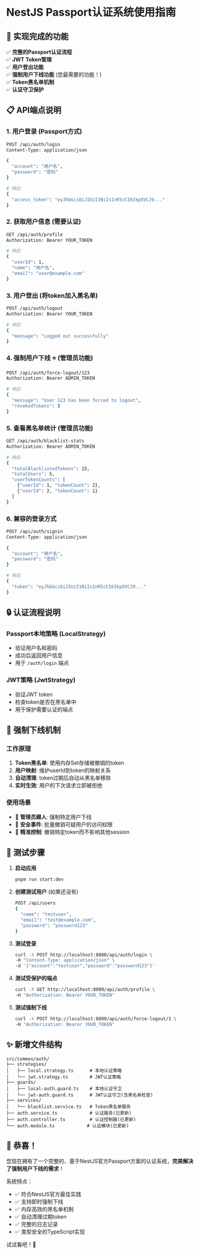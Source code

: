 # NestJS Passport认证系统使用指南

## 🎯 实现完成的功能

✅ **完整的Passport认证流程**  
✅ **JWT Token管理**  
✅ **用户登出功能**  
✅ **强制用户下线功能** (您最需要的功能！)  
✅ **Token黑名单机制**  
✅ **认证守卫保护**  

## 📋 API端点说明

### 1. 用户登录 (Passport方式)
```bash
POST /api/auth/login
Content-Type: application/json

{
  "account": "用户名",
  "password": "密码"
}

# 响应
{
  "access_token": "eyJhbGciOiJIUzI1NiIsInR5cCI6IkpXVCJ9..."
}
```

### 2. 获取用户信息 (需要认证)
```bash
GET /api/auth/profile
Authorization: Bearer YOUR_TOKEN

# 响应
{
  "userId": 1,
  "name": "用户名",
  "email": "user@example.com"
}
```

### 3. 用户登出 (将token加入黑名单)
```bash
POST /api/auth/logout
Authorization: Bearer YOUR_TOKEN

# 响应
{
  "message": "Logged out successfully"
}
```

### 4. 强制用户下线 ⭐ (管理员功能)
```bash
POST /api/auth/force-logout/123
Authorization: Bearer ADMIN_TOKEN

# 响应
{
  "message": "User 123 has been forced to logout",
  "revokedTokens": 3
}
```

### 5. 查看黑名单统计 (管理员功能)
```bash
GET /api/auth/blacklist-stats
Authorization: Bearer ADMIN_TOKEN

# 响应
{
  "totalBlacklistedTokens": 15,
  "totalUsers": 5,
  "userTokenCounts": [
    {"userId": 1, "tokenCount": 2},
    {"userId": 2, "tokenCount": 1}
  ]
}
```

### 6. 兼容的登录方式
```bash
POST /api/auth/signin
Content-Type: application/json

{
  "account": "用户名", 
  "password": "密码"
}

# 响应
{
  "token": "eyJhbGciOiJIUzI1NiIsInR5cCI6IkpXVCJ9..."
}
```

## 🔒 认证流程说明

### Passport本地策略 (LocalStrategy)
- 验证用户名和密码
- 成功后返回用户信息
- 用于 `/auth/login` 端点

### JWT策略 (JwtStrategy) 
- 验证JWT token
- 检查token是否在黑名单中
- 用于保护需要认证的端点

## 🚀 强制下线机制

### 工作原理
1. **Token黑名单**: 使用内存Set存储被撤销的token
2. **用户映射**: 维护userId到token的映射关系
3. **自动清理**: token过期后自动从黑名单移除
4. **实时生效**: 用户的下次请求立即被拒绝

### 使用场景
- 🔨 **管理员踢人**: 强制特定用户下线
- 🔐 **安全事件**: 批量撤销可疑用户的访问权限
- 🎯 **精准控制**: 撤销特定token而不影响其他session

## 🧪 测试步骤

1. **启动应用**
   ```bash
   pnpm run start:dev
   ```

2. **创建测试用户** (如果还没有)
   ```bash
   POST /api/users
   {
     "name": "testuser",
     "email": "test@example.com", 
     "password": "password123"
   }
   ```

3. **测试登录**
   ```bash
   curl -X POST http://localhost:8080/api/auth/login \
   -H "Content-Type: application/json" \
   -d '{"account":"testuser","password":"password123"}'
   ```

4. **测试受保护的端点**
   ```bash
   curl -X GET http://localhost:8080/api/auth/profile \
   -H "Authorization: Bearer YOUR_TOKEN"
   ```

5. **测试强制下线**
   ```bash
   curl -X POST http://localhost:8080/api/auth/force-logout/1 \
   -H "Authorization: Bearer YOUR_TOKEN"
   ```

## ✨ 新增文件结构

```
src/common/auth/
├── strategies/
│   ├── local.strategy.ts      # 本地认证策略
│   └── jwt.strategy.ts        # JWT认证策略
├── guards/
│   ├── local-auth.guard.ts    # 本地认证守卫
│   └── jwt-auth.guard.ts      # JWT认证守卫(含黑名单检查)
├── services/
│   └── blacklist.service.ts   # Token黑名单服务
├── auth.service.ts            # 认证服务(已更新)
├── auth.controller.ts         # 认证控制器(已更新)
└── auth.module.ts            # 认证模块(已更新)
```

## 🎊 恭喜！

您现在拥有了一个完整的、基于NestJS官方Passport方案的认证系统，**完美解决了强制用户下线的需求**！

系统特点：
- ✅ 符合NestJS官方最佳实践
- ✅ 支持即时强制下线
- ✅ 内存高效的黑名单机制  
- ✅ 自动清理过期token
- ✅ 完整的日志记录
- ✅ 类型安全的TypeScript实现

试试看吧！🚀